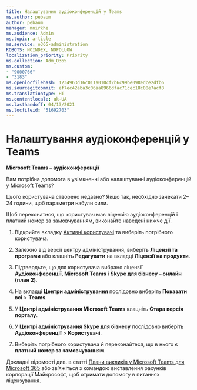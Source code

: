 ```yaml
---
title: Налаштування аудіоконференцій у Teams
ms.author: pebaum
author: pebaum
manager: mnirkhe
ms.audience: Admin
ms.topic: article
ms.service: o365-administration
ROBOTS: NOINDEX, NOFOLLOW
localization_priority: Priority
ms.collection: Adm_O365
ms.custom:
- "9000766"
- "3183"
ms.openlocfilehash: 1234963d16c011a010cf2b6c99be098edce2dfb6
ms.sourcegitcommit: ef7ec42aba3c06aa8966dfac71cec18c08e7acf8
ms.translationtype: HT
ms.contentlocale: uk-UA
ms.lasthandoff: 04/13/2021
ms.locfileid: "51692703"
---
```

# <a name="setup-audio-conferencing-for-teams"></a>Налаштування аудіоконференцій у Teams

**Microsoft Teams – аудіоконференції**

Вам потрібна допомога в увімкненні або налаштуванні аудіоконференцій у Microsoft Teams?

Цього користувача створено недавно?  Якщо так, необхідно зачекати 2–24 години, щоб параметри набули сили.

Щоб переконатися, що користувач має ліцензію аудіоконференцій і платний номер за замовчуванням, виконайте наведені нижче дії.

1. Відкрийте вкладку [Активні користувачі](https://admin.microsoft.com/Adminportal/Home?source=applauncher#/users) та виберіть потрібного користувача.

2. Залежно від версії центру адміністрування, виберіть **Ліцензії та програми** або клацніть **Редагувати** на вкладці **Ліцензії на продукти**.

3. Підтвердьте, що для користувача вибрано ліцензії **Аудіоконференції, Microsoft Teams** і **Skype для бізнесу – онлайн (план 2)**.

4. На вкладці **Центри адміністрування** послідовно виберіть **Показати всі** > **Teams**.

5. У **Центрі адміністрування Microsoft Teams** клацніть **Стара версія порталу**.

6. У **Центрі адміністрування Skype для бізнесу** послідовно виберіть **Аудіоконференції** > **Користувачі**.

7. Виберіть потрібного користувача й переконайтеся, що в нього є **платний номер за замовчуванням**.

Докладні відомості див. в статті [Плани викликів у Microsoft Teams для Microsoft 365](https://docs.microsoft.com/microsoftteams/calling-plans-for-office-365) або зв’яжіться з командою виставлення рахунків корпорації Майкрософт, щоб отримати допомогу в питаннях ліцензування.